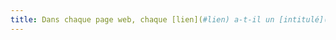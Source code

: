 ```yaml
---
title: Dans chaque page web, chaque [lien](#lien) a-t-il un [intitulé](#intitule-ou-nom-accessible-de-lien) ?
---
```

